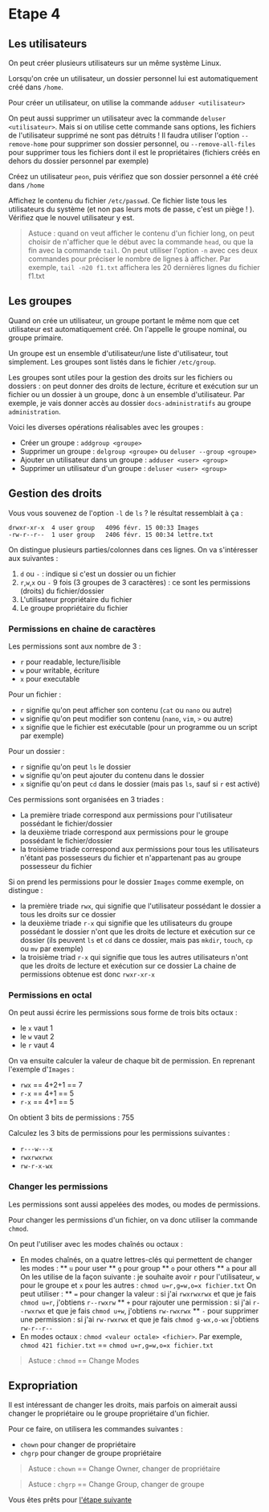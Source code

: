 # Etape 4

## Les utilisateurs

On peut créer plusieurs utilisateurs sur un même système Linux. 

Lorsqu'on crée un utilisateur, un dossier personnel lui est automatiquement créé dans `/home`.

Pour créer un utilisateur, on utilise la commande `adduser <utilisateur>`

On peut aussi supprimer un utilisateur avec la commande `deluser <utilisateur>`. Mais si on utilise cette commande sans options, les fichiers de l'utilisateur supprimé ne sont pas détruits ! Il faudra utiliser l'option `--remove-home` pour supprimer son dossier personnel, ou `--remove-all-files` pour supprimer tous les fichiers dont il est le propriétaires (fichiers créés en dehors du dossier personnel par exemple)

Créez un utilisateur `peon`, puis vérifiez que son dossier personnel a été créé dans `/home`

Affichez le contenu du fichier `/etc/passwd`. Ce fichier liste tous les utilisateurs du système (et non pas leurs mots de passe, c'est un piège ! ). Vérifiez que le nouvel utilisateur y est.

>Astuce : quand on veut afficher le contenu d'un fichier long, on peut choisir de n'afficher que le début avec la commande `head`, ou que la fin avec la commande `tail`. On peut utiliser l'option `-n` avec ces deux commandes pour préciser le nombre de lignes à afficher. Par exemple, `tail -n20 f1.txt` affichera les 20 dernières lignes du fichier f1.txt

## Les groupes

Quand on crée un utilisateur, un groupe portant le même nom que cet utilisateur est automatiquement créé. On l'appelle le groupe nominal, ou groupe primaire.

Un groupe est un ensemble d'utilisateur/une liste d'utilisateur, tout simplement. Les groupes sont listés dans le fichier `/etc/group`.

Les groupes sont utiles pour la gestion des droits sur les fichiers ou dossiers : on peut donner des droits de lecture, écriture et exécution sur un fichier ou un dossier à un groupe, donc à un ensemble d'utilisateur. Par exemple, je vais donner accès au dossier `docs-administratifs` au groupe `administration`.

Voici les diverses opérations réalisables avec les groupes : 
  * Créer un groupe : `addgroup <groupe>`
  * Supprimer un groupe : `delgroup <groupe>` ou `deluser --group <groupe>`
  * Ajouter un utilisateur dans un groupe : `adduser <user> <group>`
  * Supprimer un utilisateur d'un groupe : `deluser <user> <group>`

## Gestion des droits

Vous vous souvenez de l'option `-l` de `ls` ? le résultat ressemblait à ça : 

```shell
drwxr-xr-x  4 user group   4096 févr. 15 00:33 Images
-rw-r--r--  1 user group   2406 févr. 15 00:34 lettre.txt
```
On distingue plusieurs parties/colonnes dans ces lignes. On va s'intéresser aux suivantes : 
  1. `d` ou `-` : indique si c'est un dossier ou un fichier
  2. `r`,`w`,`x` ou `-` 9 fois (3 groupes de 3 caractères) : ce sont les permissions (droits) du fichier/dossier
  4. L'utilisateur propriétaire du fichier
  5. Le groupe propriétaire du fichier

### Permissions en chaine de caractères
  
Les permissions sont aux nombre de 3 :
  * `r` pour readable, lecture/lisible
  * `w` pour writable, écriture
  * `x` pour executable

Pour un fichier : 
  * `r` signifie qu'on peut afficher son contenu (`cat` ou `nano` ou autre)
  * `w` signifie qu'on peut modifier son contenu (`nano`, `vim`, `>` ou autre)
  * `x` signifie que le fichier est exécutable (pour un programme ou un script par exemple)

Pour un dossier : 
  * `r` signifie qu'on peut `ls` le dossier
  * `w` signifie qu'on peut ajouter du contenu dans le dossier
  * `x` signifie qu'on peut `cd` dans le dossier (mais pas `ls`, sauf si `r` est activé)

Ces permissions sont organisées en 3 triades : 
  * La première triade correspond aux permissions pour l'utilisateur possédant le fichier/dossier
  * la deuxième triade correspond aux permissions pour le groupe possédant le fichier/dossier
  * la troisième triade correspond aux permissions pour tous les utilisateurs n'étant pas possesseurs du fichier et n'appartenant pas au groupe possesseur du fichier

Si on prend les permissions pour le dossier `Images` comme exemple, on distingue : 
  * la première triade `rwx`, qui signifie que l'utilisateur possédant le dossier a tous les droits sur ce dossier
  * la deuxième triade `r-x` qui signifie que les utilisateurs du groupe possédant le dossier n'ont que les droits de lecture et exécution sur ce dossier (ils peuvent `ls` et `cd` dans ce dossier, mais pas `mkdir`, `touch`, `cp` ou `mv` par exemple)
  * la troisième triad `r-x` qui signifie que tous les autres utilisateurs n'ont que les droits de lecture et exécution sur ce dossier
La chaine de permissions obtenue est donc `rwxr-xr-x`


### Permissions en octal

On peut aussi écrire les permissions sous forme de trois bits octaux : 
  * le `x` vaut 1
  * le `w` vaut 2
  * le `r` vaut 4

On va ensuite calculer la valeur de chaque bit de permission. En reprenant l'exemple d'`Images` : 
  * `rwx` == 4+2+1 == 7
  * `r-x` == 4+1 == 5 
  * `r-x` == 4+1 == 5

On obtient 3 bits de permissions : 755

Calculez les 3 bits de permissions pour les permissions suivantes : 
  * `r---w---x`
  * `rwxrwxrwx`
  * `rw-r-x-wx`

### Changer les permissions

Les permissions sont aussi appelées des modes, ou modes de permissions. 

Pour changer les permissions d'un fichier, on va donc utiliser la commande `chmod`.

On peut l'utiliser avec les modes chaînés ou octaux : 
  * En modes chaînés, on a quatre lettres-clés qui permettent de changer les modes : 
    ** `u` pour user
    ** `g` pour group
    ** `o` pour others
    ** `a` pour all
    On les utilise de la façon suivante : je souhaite avoir `r` pour l'utilisateur, `w` pour le groupe et `x` pour les autres : `chmod u=r,g=w,o=x fichier.txt`
    On peut utiliser : 
    ** `=` pour changer la valeur : si j'ai `rwxrwxrwx` et que je fais `chmod u=r`, j'obtiens `r--rwxrw`
    ** `+` pour rajouter une permission : si j'ai `r--rwxrwx` et que je fais `chmod u+w`, j'obtiens `rw-rwxrwx`
    ** `-` pour supprimer une permission : si j'ai `rw-rwxrwx` et que je fais `chmod g-wx,o-wx` j'obtiens `rw-r--r--`
  * En modes octaux : `chmod <valeur octale> <fichier>`. Par exemple, `chmod 421 fichier.txt` == `chmod u=r,g=w,o=x fichier.txt`

>Astuce : `chmod` == Change Modes

##  Expropriation

Il est intéressant de changer les droits, mais parfois on aimerait aussi changer le propriétaire ou le groupe propriétaire d'un fichier. 

Pour ce faire, on utilisera les commandes suivantes : 
  * `chown` pour changer de propriétaire
  * `chgrp` pour changer de groupe propriétaire

>Astuce : `chown` == Change Owner, changer de propriétaire

>Astuce : `chgrp` == Change Group, changer de groupe

Vous êtes prêts pour [l'étape suivante](https://github.com/ybarrot/admin-sys-linux/tree/main/step-5)
